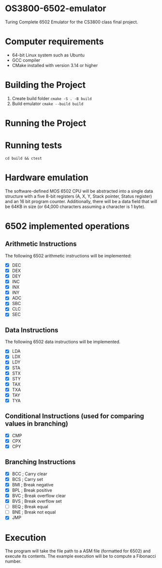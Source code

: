 # OS3800-6502-emulator
Turing Complete 6502 Emulator for the CS3800 class final project.

# Computer requirements
- 64-bit Linux system such as Ubuntu
- GCC compiler
- CMake installed with version 3.14 or higher


# Building the Project
1. Create build folder `cmake -S . -B build`
2. Build emulator `cmake --build build`

# Running the Project


# Running tests
`cd build && ctest`

# Hardware emulation
The software-defined MOS 6502 CPU will be abstracted into a single data structure with a five 8-bit registers (A, X, Y, Stack pointer, Status register) and an 16 bit program counter. Additionally, there will be a data field that will be 64KB in size (or 64,000 characters assuming a character is 1 byte). 

# 6502 implemented operations

## Arithmetic Instructions

The following 6502 arithmetic instructions will be implemented: 
- [x] DEC
- [x] DEX
- [x] DEY
- [x] INC
- [x] INX
- [x] INY
- [x] ADC
- [x] SBC
- [x] CLC
- [x] SEC

## Data Instructions
The following 6502 data instructions will be implemented.  
- [x] LDA
- [x] LDX
- [x] LDY
- [x] STA
- [x] STX
- [x] STY
- [x] TAX
- [x] TXA
- [x] TAY
- [x] TYA

## Conditional Instructions (used for comparing values in branching)
- [X] CMP
- [X] CPX
- [X] CPY

## Branching Instructions
- [X] BCC ; Carry clear
- [X] BCS ; Carry set
- [X] BMI ; Break negative
- [X] BPL ; Break positive
- [x] BVC ; Break overflow clear
- [x] BVS ; Break overflow set
- [ ] BEQ ; Break equal
- [ ] BNE ; Break not equal
- [X] JMP

# Execution 
The program will take the file path to a ASM file (formatted for 6502) and execute its contents. The example execution will be to compute a Fibonacci number.
